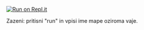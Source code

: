 [![Run on Repl.it](https://repl.it/badge/github/rp-ntf/vaje-2019-2020)](https://repl.it/github/rp-ntf/vaje-2019-2020)

Zazeni: pritisni "run" in vpisi ime mape oziroma vaje.
